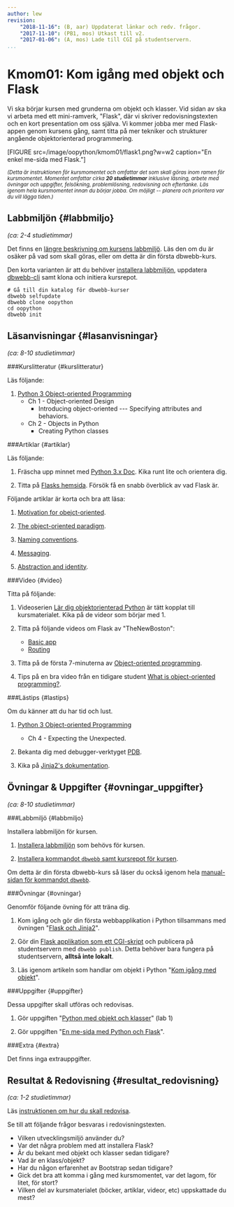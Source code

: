 ```yaml
---
author: lew
revision:
    "2018-11-16": (B, aar) Uppdaterat länkar och redv. frågor.
    "2017-11-10": (PB1, mos) Utkast till v2.
    "2017-01-06": (A, mos) Lade till CGI på studentservern.
...
```

Kmom01: Kom igång med objekt och Flask
====================================

Vi ska börjar kursen med grunderna om objekt och klasser. Vid sidan av ska vi arbeta med ett mini-ramverk, "Flask", där vi skriver redovisningstexten och en kort presentation om oss själva. Vi kommer jobba mer med Flask-appen genom kursens gång, samt titta på mer tekniker och strukturer angående objektorienterad programmering.

<!--more-->

[FIGURE src=/image/oopython/kmom01/flask1.png?w=w2 caption="En enkel me-sida med Flask."]



<small><i>(Detta är instruktionen för kursmomentet och omfattar det som skall göras inom ramen för kursmomentet. Momentet omfattar cirka **20 studietimmar** inklusive läsning, arbete med övningar och uppgifter, felsökning, problemlösning, redovisning och eftertanke. Läs igenom hela kursmomentet innan du börjar jobba. Om möjligt -- planera och prioritera var du vill lägga tiden.)</i></small>



Labbmiljön  {#labbmiljo}
---------------------------------

*(ca: 2-4 studietimmar)*

Det finns en [längre beskrivning om kursens labbmiljö](./../installera-labbmiljo). Läs den om du är osäker på vad som skall göras, eller om detta är din första dbwebb-kurs.

Den korta varianten är att du behöver [installera labbmiljön](./../labbmiljo), uppdatera [dbwebb-cli](dbwebb-cli) samt klona och initiera kursrepot.

```text
# Gå till din katalog för dbwebb-kurser
dbwebb selfupdate
dbwebb clone oopython
cd oopython
dbwebb init
```



Läsanvisningar  {#lasanvisningar}
---------------------------------

*(ca: 8-10 studietimmar)*



###Kurslitteratur  {#kurslitteratur}

Läs följande:

1. [Python 3 Object-oriented Programming](kunskap/boken-python3-object-oriented-programming)  
    * Ch 1 - Object-oriented Design  
        - Introducing object-oriented --- Specifying attributes and behaviors.
    * Ch 2 - Objects in Python  
        - Creating Python classes



###Artiklar {#artiklar}

Läs följande:

1. Fräscha upp minnet med [Python 3.x Doc](https://docs.python.org/3/). Kika runt lite och orientera dig.

1. Titta på [Flasks hemsida](http://flask.pocoo.org/). Försök få en snabb överblick av vad Flask är.

Följande artiklar är korta och bra att läsa:  
1. [Motivation for obejct-oriented](https://atomicobject.com/resources/oo-programming/introduction-motivation-for-oo).

1. [The object-oriented paradigm](https://atomicobject.com/resources/oo-programming/the-oo-paradigm).

1. [Naming conventions](https://atomicobject.com/resources/oo-programming/naming-conventions).

1. [Messaging](https://atomicobject.com/resources/oo-programming/messaging).

1. [Abstraction and identity](https://atomicobject.com/resources/oo-programming/abstraction-and-identity).



###Video  {#video}

Titta på följande:  

1. Videoserien [Lär dig objektorienterad Python](https://www.youtube.com/playlist?list=PLKtP9l5q3ce8cmKXE9Gw1Ra0GaYufGbN7) är tätt kopplat till kursmaterialet. Kika på de videor som börjar med 1.

1. Titta på följande videos om Flask av "TheNewBoston":  

    * [Basic app](https://www.youtube.com/watch?v=ZVGwqnjOKjk)  
    * [Routing](https://www.youtube.com/watch?v=27Fjrlx4s-o)

1. Titta på de första 7-minuterna av [Object-oriented programming](https://www.youtube.com/watch?v=lbXsrHGhBAU).  

1. Tips på en bra video från en tidigare student [What is object-oriented programming?](https://www.youtube.com/watch?v=xoL6WvCARJY).

###Lästips {#lastips}

Om du känner att du har tid och lust.

1. [Python 3 Object-oriented Programming](kunskap/boken-python3-object-oriented-programming)  
    * Ch 4 - Expecting the Unexpected. 

1. Bekanta dig med debugger-verktyget [PDB](https://docs.python.org/3.2/library/pdb.html).

1. Kika på [Jinja2's dokumentation](http://jinja.pocoo.org/).



Övningar & Uppgifter  {#ovningar_uppgifter}
-------------------------------------------

*(ca: 8-10 studietimmar)*



###Labbmiljö {#labbmiljo}

Installera labbmiljön för kursen.

1. [Installera labbmiljön](oopython/labbmiljo) som behövs för kursen.

1. [Installera kommandot `dbwebb`  samt kursrepot för kursen](dbwebb-cli/clone).

Om detta är din första dbwebb-kurs så läser du också igenom hela [manual-sidan för kommandot `dbwebb`](dbwebb-cli).



###Övningar {#ovningar}

Genomför följande övning för att träna dig.

1. Kom igång och gör din första webbapplikation i Python tillsammans med övningen "[Flask och Jinja2](kunskap/flask-med-jinja2)".

1. Gör din [Flask applikation som ett CGI-skript](coachen/flask-som-cgi-script) och publicera på studentservern med `dbwebb publish`. Detta behöver bara fungera på studentservern, **alltså inte lokalt**.

1. Läs igenom artikeln som handlar om objekt i Python "[Kom igång med objekt](kunskap/kom-igang-med-objekt)".  



###Uppgifter {#uppgifter}

Dessa uppgifter skall utföras och redovisas.

1. Gör uppgiften "[Python med objekt och klasser](uppgift/python-med-objekt-och-klasser2)" (lab 1)

2. Gör uppgiften "[En me-sida med Python och Flask](uppgift/en-me-sida-med-flask)".



###Extra {#extra}

<!-- 1. Gör uppgiften "[Återställ trasigt objekt](uppgift/aterstall-trasigt-objekt)" -->
Det finns inga extrauppgifter.


Resultat & Redovisning  {#resultat_redovisning}
-----------------------------------------------

*(ca: 1-2 studietimmar)*

Läs [instruktionen om hur du skall redovisa](./../redovisa).

Se till att följande frågor besvaras i redovisningstexten.

* Vilken utvecklingsmiljö använder du?
* Var det några problem med att installera Flask?
* Är du bekant med objekt och klasser sedan tidigare?
* Vad är en klass/objekt?
* Har du någon erfarenhet av Bootstrap sedan tidigare?
* Gick det bra att komma i gång med kursmomentet, var det lagom, för litet, för stort?
* Vilken del av kursmaterialet (böcker, artiklar, videor, etc) uppskattade du mest?
